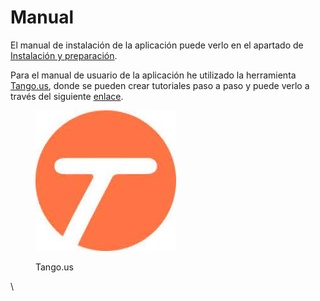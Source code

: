 # Manual

El manual de instalación de la aplicación puede verlo en el apartado de [Instalación y preparación](https://docs.google.com/document/d/19AOKmpIpFCF1d0wU7OmmOW71VEal2GRIYiYh7IbcCvQ/edit#heading=h.2cp0tes5o83q).&#x20;



Para el manual de usuario de la aplicación he utilizado la herramienta [Tango.us](http://tango.us), donde se pueden crear tutoriales paso a paso y puede verlo a través del siguiente [enlace](https://app.tango.us/app/workflow/Manual-de-usuario-VisionPlay-4b6e961ad1ad429782c9c4e4c040401b).

<figure><img src=".gitbook/assets/image.png" alt=""><figcaption><p>Tango.us</p></figcaption></figure>

\
